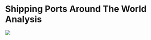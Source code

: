 # Shipping Ports Around The World Analysis
![](Shipping-Ports-Around-The-World-Analysis/blob/main/Shipping_Ports_image.jpg)
